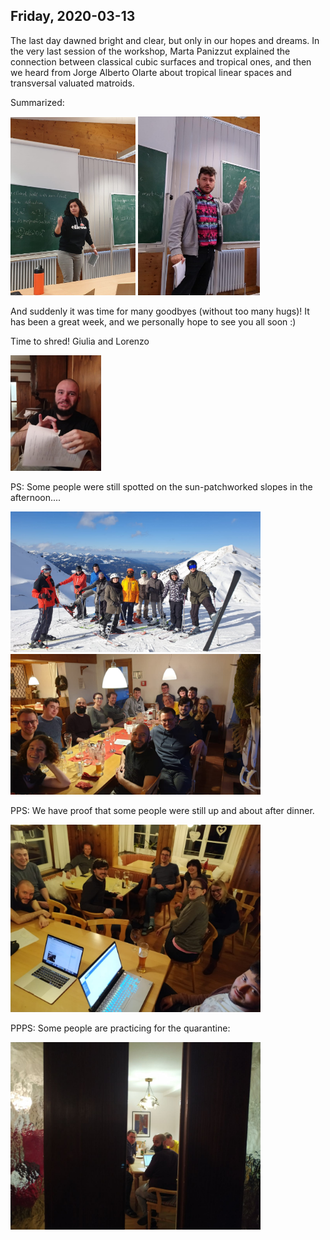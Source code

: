 ---
---

## Friday, 2020-03-13

The last day dawned bright and clear, but only in our hopes and dreams. In the very last session of the workshop, 
Marta Panizzut explained the connection between classical cubic surfaces and tropical ones, and then we heard from 
Jorge Alberto Olarte about tropical linear spaces and transversal valuated matroids. 

Summarized:

<img src="./pics/marta.jpg" width="200">
<img src="./pics/jorge.jpg" width="195">
<!---
<img src="./pics/john3.jpg" width="142">
-->

And suddenly it was time for many goodbyes (without too many hugs)! It has been a great week, and we personally hope to see you all soon :)

Time to shred!
Giulia and Lorenzo 

<img src="./pics/shredder.jpg" width="145">

PS: Some people were still spotted on the sun-patchworked slopes in the afternoon....

<img src="./pics/skiingsurvivors.jpg" width="400">
<img src="./pics/dinnersurvivors.jpg" width="400">

PPS: We have proof that some people were still up and about after dinner.
<!---
 Proof also that fascist italian soft drinks 
have infiltrated the Alps!
<img src="./pics/almdudler.jpg" width="220">
-->

<img src="./pics/lastevening.jpg" width="400">

PPPS: Some people are practicing for the quarantine:

<img src="./pics/old_crew.jpg" width="400">





